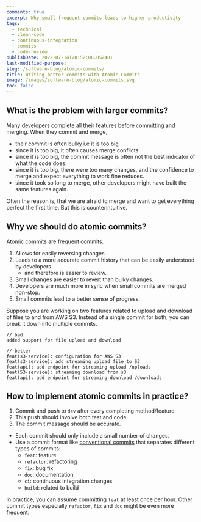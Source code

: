 ```yaml
---
comments: true
excerpt: Why small frequent commits leads to higher productivity
tags:
  - technical
  - clean-code
  - continuous-integration
  - commits
  - code-review
publishDate: 2022-07-14T20:52:08.052481
last-modified-purpose:
slug: /software-blog/atomic-commits/
title: Writing better commits with Atomic Commits
image: /images/software-blog/atomic-commits.svg
toc: false
---
```


## What is the problem with larger commits?

Many developers complete all their features before committing and merging. When they commit and merge,

- their commit is often bulky i.e it is too big
- since it is too big, it often causes merge conflicts
- since it is too big, the commit message is often not the best indicator of what the code does.
- since it is too big, there were too many changes, and the confidence to merge and expect everything to work fine reduces.
- since it took so long to merge, other developers might have built the same features again.

Often the reason is, that we are afraid to merge and want to get everything perfect the first time. But this is counterintuitive.

## Why we should do atomic commits?

Atomic commits are frequent commits.

1. Allows for easily reversing changes
2. Leads to a more accurate commit history that can be easily understood by developers.
   - and therefore is easier to review.
3. Small changes are easier to revert than bulky changes.
4. Developers are much more in sync when small commits are merged non-stop.
5. Small commits lead to a better sense of progress.

Suppose you are working on two features related to upload and download of files to and from AWS S3. Instead of a single commit for both, you can break it down into multiple commits.

```conventional-commits
// bad
added support for file upload and download

// better
feat(s3-service): configuration for AWS S3
feat(s3-service): add streaming upload file to S3
feat(api): add endpoint for streaming upload /uploads
feat(53-service): streaming download from s3
feat(api): add endpoint for streaming download /downloads
```

## How to implement atomic commits in practice?

1. Commit and push to `dev` after every completing method/feature.
2. This push should involve both test and code.
3. The commit message should be accurate.

- Each commit should only include a small number of changes.
- Use a commit format like [conventional commits](/software-blog/conventional-commits) that separates different types of commits:
  - `feat`: feature
  - `refactor`: refactoring
  - `fix`: bug fix
  - `doc`: documentation
  - `ci`: continuous integration changes
  - `build`: related to build

In practice, you can assume committing `feat` at least once per hour. Other commit types especially `refactor`, `fix` and `doc` might be even more frequent.
